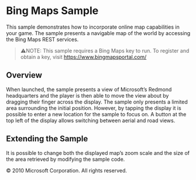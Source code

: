 # Bing Maps Sample
This sample demonstrates how to incorporate online map capabilities in your game. The sample presents a navigable map of the world by accessing the Bing Maps REST services.

> ⚠️NOTE: 
> This sample requires a Bing Maps key to run. To register and obtain a key, visit https://www.bingmapsportal.com/
 
## Overview
When launched, the sample presents a view of Microsoft’s Redmond headquarters and the player is then able to move the view about by dragging their finger across the display. The sample only presents a limited area surrounding the initial position. However, by tapping the display it is possible to enter a new location for the sample to focus on. A button at the top left of the display allows switching between aerial and road views.


## Extending the Sample
It is possible to change both the displayed map’s zoom scale and the size of the area retrieved by modifying the sample code.

© 2010 Microsoft Corporation. All rights reserved.
